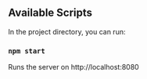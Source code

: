 ## Available Scripts

In the project directory, you can run:

### `npm start`

Runs the server on http://localhost:8080
